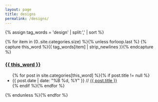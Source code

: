 ```yaml
---
layout: page
title: designs
permalink: /designs/
---
```

{% assign tag_words = 'design' | split:',' | sort %}

  {% for item in (0..site.categories.size) %}{% unless forloop.last %}
    {% capture this_word %}{{ tag_words[item] | strip_newlines }}{% endcapture %}
  <h3 id="{{ this_word | cgi_escape }}"><a href="#{{this_word | split: " " | join: '+'}}" class="post-link">{{ this_word }}</a></h3>
  <ul class="post-list">
    {% for post in site.categories[this_word] %}{% if post.title != null %}
    <li itemscope><span class="entry-date"><time datetime="{{ post.date | date_to_xmlschema }}" itemprop="datePublished">{{ post.date | date: "%B %d, %Y" }}</time></span> // <a href="{{ post.url }}" class="post-link">{{ post.title }}</a></li>
    {% endif %}{% endfor %}
  </ul>
{% endunless %}{% endfor %}

